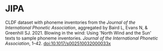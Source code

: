 # JIPA

CLDF dataset with phoneme inventories from the *Journal of the International Phonetic Association*, aggregated by Baird L, Evans N, & Greenhill SJ. 2021. Blowing in the wind: Using 'North Wind and the Sun' texts to sample phoneme inventories. *Journal of the International Phonetic Association*, 1–42. [doi:10.1017/s002510032000033x](https://doi.org/10.1017/s002510032000033x)
